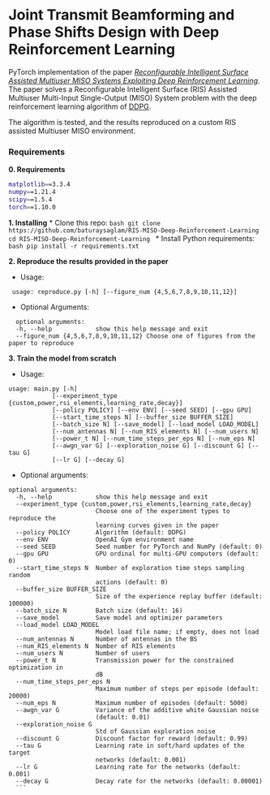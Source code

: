 # Joint Transmit Beamforming and Phase Shifts Design with Deep Reinforcement Learning

PyTorch implementation of the paper [*Reconfigurable Intelligent Surface Assisted Multiuser MISO Systems Exploiting Deep Reinforcement Learning*](https://ieeexplore.ieee.org/document/9110869). The paper solves a Reconfigurable Intelligent Surface (RIS) Assisted Multiuser Multi-Input Single-Output (MISO) System problem with the deep reinforcement learning algorithm of [DDPG](https://arxiv.org/abs/1509.02971).

The algorithm is tested, and the results reproduced on a custom RIS assisted Multiuser MISO environment. 

### Requirements
**0. Requirements**
  ```bash
  matplotlib==3.3.4
  numpy==1.21.4
  scipy==1.5.4
  torch==1.10.0
  ```
  
**1. Installing**
    * Clone this repo: 
    ```bash
    git clone https://github.com/baturaysaglam/RIS-MISO-Deep-Reinforcement-Learning
    cd RIS-MISO-Deep-Reinforcement-Learning
    ```
    * Install Python requirements: 
    ```bash
    pip install -r requirements.txt
    ```
    
**2. Reproduce the results provided in the paper**
   * Usage:
   ```
    usage: reproduce.py [-h] [--figure_num {4,5,6,7,8,9,10,11,12}]
  ```
  * Optional Arguments:
  ```
    optional arguments:
    -h, --help            show this help message and exit
    --figure_num {4,5,6,7,8,9,10,11,12} Choose one of figures from the paper to reproduce
   ```
   
**3. Train the model from scratch**
  * Usage:
   ```
   usage: main.py [-h]
               [--experiment_type {custom,power,rsi_elements,learning_rate,decay}]
               [--policy POLICY] [--env ENV] [--seed SEED] [--gpu GPU]
               [--start_time_steps N] [--buffer_size BUFFER_SIZE]
               [--batch_size N] [--save_model] [--load_model LOAD_MODEL]
               [--num_antennas N] [--num_RIS_elements N] [--num_users N]
               [--power_t N] [--num_time_steps_per_eps N] [--num_eps N]
               [--awgn_var G] [--exploration_noise G] [--discount G] [--tau G]
               [--lr G] [--decay G]
  ```
  * Optional arguments:
  ```
  optional arguments:
    -h, --help            show this help message and exit
    --experiment_type {custom,power,rsi_elements,learning_rate,decay}
                          Choose one of the experiment types to reproduce the
                          learning curves given in the paper
    --policy POLICY       Algorithm (default: DDPG)
    --env ENV             OpenAI Gym environment name
    --seed SEED           Seed number for PyTorch and NumPy (default: 0)
    --gpu GPU             GPU ordinal for multi-GPU computers (default: 0)
    --start_time_steps N  Number of exploration time steps sampling random
                          actions (default: 0)
    --buffer_size BUFFER_SIZE
                          Size of the experience replay buffer (default: 100000)
    --batch_size N        Batch size (default: 16)
    --save_model          Save model and optimizer parameters
    --load_model LOAD_MODEL
                          Model load file name; if empty, does not load
    --num_antennas N      Number of antennas in the BS
    --num_RIS_elements N  Number of RIS elements
    --num_users N         Number of users
    --power_t N           Transmission power for the constrained optimization in
                          dB
    --num_time_steps_per_eps N
                          Maximum number of steps per episode (default: 20000)
    --num_eps N           Maximum number of episodes (default: 5000)
    --awgn_var G          Variance of the additive white Gaussian noise
                          (default: 0.01)
    --exploration_noise G
                          Std of Gaussian exploration noise
    --discount G          Discount factor for reward (default: 0.99)
    --tau G               Learning rate in soft/hard updates of the target
                          networks (default: 0.001)
    --lr G                Learning rate for the networks (default: 0.001)
    --decay G             Decay rate for the networks (default: 0.00001)
    ```
